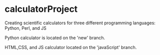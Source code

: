 # calculatorProject
Creating scientific calculators for three different programming languages: Python, Perl, and JS

Python calculator is located on the 'new' branch.

HTML,CSS, and JS calculator located on the 'javaScript' branch. 
